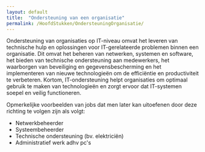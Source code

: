 ```yaml
---
layout: default
title:  "Ondersteuning van een organisatie"
permalink: /HoofdStukken/OndersteuningOrganisatie/
---
```


Ondersteuning van organisaties op IT-niveau omvat het leveren van technische hulp en oplossingen voor IT-gerelateerde problemen binnen een organisatie. Dit omvat het beheren van netwerken, systemen en software, het bieden van technische ondersteuning aan medewerkers, het waarborgen van beveiliging en gegevensbescherming en het implementeren van nieuwe technologieën om de efficiëntie en productiviteit te verbeteren. Kortom, IT-ondersteuning helpt organisaties om optimaal gebruik te maken van technologieën en zorgt ervoor dat IT-systemen soepel en veilig functioneren.

Opmerkelijke voorbeelden van jobs dat men later kan uitoefenen door deze richting te volgen zijn als volgt:

- Netwerkbeheerder
- Systeembeheerder
- Technische ondersteuning (bv. elektriciën)
- Administratief werk adhv pc's